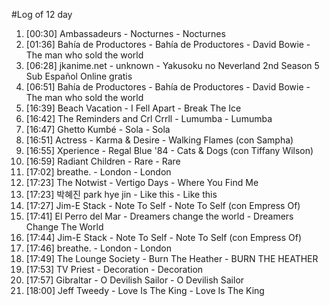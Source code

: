 #Log of 12 day

1. [00:30] Ambassadeurs - Nocturnes - Nocturnes
1. [01:36] Bahía de Productores - Bahía de Productores - David Bowie - The man who sold the world
1. [06:28] jkanime.net - unknown - Yakusoku no Neverland 2nd Season 5 Sub Español Online gratis
1. [06:51] Bahía de Productores - Bahía de Productores - David Bowie - The man who sold the world
1. [16:39] Beach Vacation - I Fell Apart - Break The Ice
1. [16:42] The Reminders and Crl Crrll - Lumumba - Lumumba
1. [16:47] Ghetto Kumbé - Sola - Sola
1. [16:51] Actress - Karma & Desire - Walking Flames (con Sampha)
1. [16:55] Xperience - Regal Blue '84 - Cats & Dogs (con Tiffany Wilson)
1. [16:59] Radiant Children - Rare - Rare
1. [17:02] breathe. - London - London
1. [17:23] The Notwist - Vertigo Days - Where You Find Me
1. [17:23] 박혜진 park hye jin - Like this - Like this
1. [17:27] Jim-E Stack - Note To Self - Note To Self (con Empress Of)
1. [17:41] El Perro del Mar - Dreamers change the world - Dreamers Change The World
1. [17:44] Jim-E Stack - Note To Self - Note To Self (con Empress Of)
1. [17:46] breathe. - London - London
1. [17:49] The Lounge Society - Burn The Heather - BURN THE HEATHER
1. [17:53] TV Priest - Decoration - Decoration
1. [17:57] Gibraltar - O Devilish Sailor - O Devilish Sailor
1. [18:00] Jeff Tweedy - Love Is The King - Love Is The King

